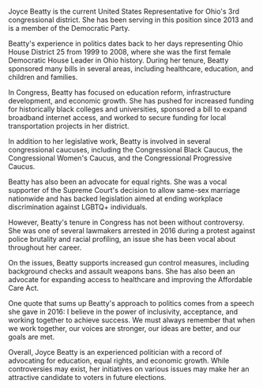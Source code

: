 Joyce Beatty is the current United States Representative for Ohio's 3rd congressional district. She has been serving in this position since 2013 and is a member of the Democratic Party.

Beatty's experience in politics dates back to her days representing Ohio House District 25 from 1999 to 2008, where she was the first female Democratic House Leader in Ohio history. During her tenure, Beatty sponsored many bills in several areas, including healthcare, education, and children and families.

In Congress, Beatty has focused on education reform, infrastructure development, and economic growth. She has pushed for increased funding for historically black colleges and universities, sponsored a bill to expand broadband internet access, and worked to secure funding for local transportation projects in her district.

In addition to her legislative work, Beatty is involved in several congressional caucuses, including the Congressional Black Caucus, the Congressional Women's Caucus, and the Congressional Progressive Caucus.

Beatty has also been an advocate for equal rights. She was a vocal supporter of the Supreme Court's decision to allow same-sex marriage nationwide and has backed legislation aimed at ending workplace discrimination against LGBTQ+ individuals.

However, Beatty's tenure in Congress has not been without controversy. She was one of several lawmakers arrested in 2016 during a protest against police brutality and racial profiling, an issue she has been vocal about throughout her career.

On the issues, Beatty supports increased gun control measures, including background checks and assault weapons bans. She has also been an advocate for expanding access to healthcare and improving the Affordable Care Act.

One quote that sums up Beatty's approach to politics comes from a speech she gave in 2016: I believe in the power of inclusivity, acceptance, and working together to achieve success. We must always remember that when we work together, our voices are stronger, our ideas are better, and our goals are met.

Overall, Joyce Beatty is an experienced politician with a record of advocating for education, equal rights, and economic growth. While controversies may exist, her initiatives on various issues may make her an attractive candidate to voters in future elections.
